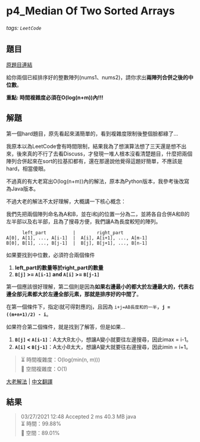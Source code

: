 # p4_Median Of Two Sorted Arrays

###### tags: `LeetCode`

## 題目
[原題目連結](https://leetcode.com/problems/median-of-two-sorted-arrays/)

給你兩個已經排序好的整數陣列(nums1、nums2)，請你求出**兩陣列合併之後的中位數**。

**重點: 時間複雜度必須在O(log(n+m))內!!!**

## 解題
第一個hard題目，原先看起來滿簡單的，看到複雜度限制後整個臉都綠了...

我原本以為LeetCode會有時間限制，結果我為了想演算法想了三天還是想不出來，後來真的不行了去看Discuss，才發現一堆人根本沒看清楚題目，什麼把兩個陣列合併起來在sort的拉基扣都有，還在那邊說他覺得這題好簡單，不應該是hard，相當傻眼。

不過真的有大老寫出O(log(n+m))內的解法，原本為Python版本，我參考後改寫為Java版本。

不過大老的解法不太好理解，大概講一下核心概念：

我們先把兩個陣列命名為A和B，並在i和j的位置一分為二，並將各自合併A和B的左半部以及右半部，且為了搜尋方便，我們讓A為長度較短的陣列。

```
      left_part          |        right_part
A[0], A[1], ..., A[i-1]  |  A[i], A[i+1], ..., A[m-1]
B[0], B[1], ..., B[j-1]  |  B[j], B[j+1], ..., B[n-1]
```

如果要找到中位數，必須符合兩個條件

1. **left_part的數量等於right_part的數量**
2. **`B[j]` >= `A[i-1]` and `A[i]` >= `B[j-1]`**

第一個應該很好理解，第二個則是因為**如果右邊最小的都大於左邊最大的，代表右邊全部元素都大於左邊全部元素，那就是排序好的中間了**。

在第一個條件下，指定i就可得對應的j，且因為 `i+j=AB長度和的一半`，**`j = ((m+n+1)/2) - i`**。

如果符合第二個條件，就是找到了解答，但是如果...

1. **`B[j]` < `A[i-1]`**：A太大B太小，想讓A變小就要往左邊搜尋，因此imax = i-1。
2. **`A[i]` < `B[j-1]`**：A太小B太大，想讓A變大就要往右邊搜尋，因此imin = i+1。

> ⏳ 時間複雜度：O(log(min(n, m)))  
> 💾 空間複雜度：O(1)

[大老解法](https://leetcode.com/problems/median-of-two-sorted-arrays/discuss/2481/Share-my-O(log(min(mn)))-solution-with-explanation) |
[中文翻譯](https://zhuanlan.zhihu.com/p/70654378)

## 結果
> 03/27/2021 12:48	Accepted	2 ms	40.3 MB	java  
> ⏳ 時間：99.88%  
> 💾 空間：89.01%